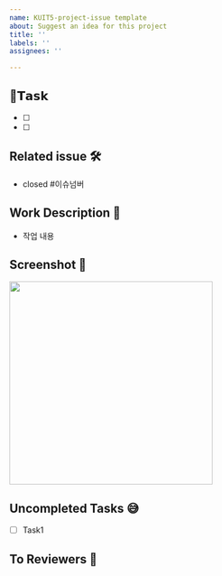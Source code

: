 ```yaml
---
name: KUIT5-project-issue template
about: Suggest an idea for this project
title: ''
labels: ''
assignees: ''

---
```


## 📌𝗧𝗮𝘀𝗸
- [ ]
- [ ]


<PR>

## Related issue 🛠
- closed #이슈넘버

## Work Description 📝
- 작업 내용

## Screenshot 📸
<img src="" width="360"/>

## Uncompleted Tasks 😅
- [ ] Task1

## To Reviewers 📢
